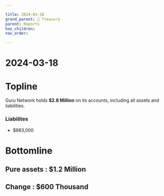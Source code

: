 ```yaml
---

title: 2024-03-18
grand_parent: 👑 Treasury
parent: Reports
has_children:
nav_order:

---
```


# 2024-03-18
>

# Topline
Guru Network holds **$2.8 Million** on its accounts, including all assets and liabilities.

### Liabilites
- $983,000

# Bottomline
## Pure assets : **$1.2 Million**
## Change : **$600 Thousand**